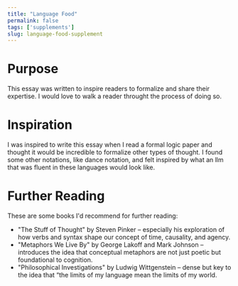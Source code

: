 ```yaml
---
title: "Language Food"
permalink: false
tags: ['supplements']
slug: language-food-supplement
---
```

# Purpose
This essay was written to inspire readers to formalize and share their expertise. I would love to walk a reader throught the process of doing so. 

# Inspiration
I was inspired to write this essay when I read a formal logic paper and thought it would be incredible to formalize other types of thought. I found some other notations, like dance notation, and felt inspired by what an llm that was fluent in these languages would look like.

# Further Reading
These are some books I'd recommend for further reading: 
- "The Stuff of Thought" by Steven Pinker – especially his exploration of how verbs and syntax shape our concept of time, causality, and agency. 
- "Metaphors We Live By" by George Lakoff and Mark Johnson – introduces the idea that conceptual metaphors are not just poetic but foundational to cognition. 
- "Philosophical Investigations" by Ludwig Wittgenstein – dense but key to the idea that “the limits of my language mean the limits of my world.
